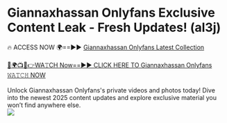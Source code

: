 # Giannaxhassan Onlyfans Exclusive Content Leak - Fresh Updates! (al3j)

🔥 ACCESS NOW 🌍==►► <a href="https://tinyurl.com/kvy9nzfs" rel="nofollow">Giannaxhassan Onlyfans Latest Collection</a>
<br><br>
[🔴🌍📺📱👉WA𝚃CH Now==►► CLICK HERE TO Giannaxhassan Onlyfans 𝚆𝙰𝚃𝙲𝙷 NOW](https://tinyurl.com/kvy9nzfs)
<br><br>
Unlock Giannaxhassan Onlyfans's private videos and photos today! Dive into the newest 2025 content updates and explore exclusive material you won’t find anywhere else.
<br>
<a href="https://tinyurl.com/kvy9nzfs" rel="nofollow" data-target="animated-image.originalLink"><img src="https://camo.githubusercontent.com/8a4f000d20f83aca3bf7ec5f350d767afa0574a8a352519fd8cfa583a6f93a33/68747470733a2f2f692e696d6775722e636f6d2f644a486b345a712e676966" data-canonical-src="https://i.imgur.com/dJHk4Zq.gif" style="max-width: 100%; display: inline-block;" data-target="animated-image.originalImage"></a>
<br>
